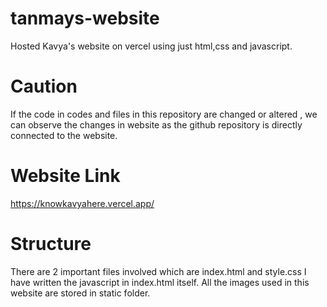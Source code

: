 # tanmays-website
Hosted Kavya's website on vercel using just html,css and javascript.

# Caution
If the code in codes and files in this repository are changed or altered , we can observe the changes in website as the github repository is directly connected to the website.

# Website Link
https://knowkavyahere.vercel.app/

# Structure
There are 2 important files involved which are index.html and style.css I have written the javascript in index.html itself. All the images used in this website are stored in static folder.
